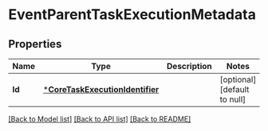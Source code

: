 # EventParentTaskExecutionMetadata

## Properties
Name | Type | Description | Notes
------------ | ------------- | ------------- | -------------
**Id** | [***CoreTaskExecutionIdentifier**](coreTaskExecutionIdentifier.md) |  | [optional] [default to null]

[[Back to Model list]](../README.md#documentation-for-models) [[Back to API list]](../README.md#documentation-for-api-endpoints) [[Back to README]](../README.md)


